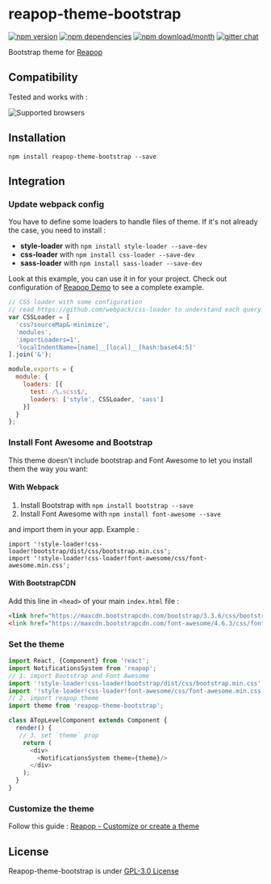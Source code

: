 # reapop-theme-bootstrap

[![npm version](https://img.shields.io/npm/v/reapop-theme-bootstrap.svg?style=flat-square)](https://www.npmjs.com/package/reapop-theme-bootstrap) [![npm dependencies](https://img.shields.io/david/LouisBarranqueiro/reapop-theme-bootstrap.svg?style=flat-square)](https://www.npmjs.com/package/reapop-theme-bootstrap) [![npm download/month](https://img.shields.io/npm/dm/reapop-theme-bootstrap.svg?style=flat-square)](https://www.npmjs.com/package/reapop-theme-bootstrap) [![gitter chat](https://img.shields.io/gitter/room/LouisBarranqueiro/reapop-theme-bootstrap.svg?style=flat-square)](https://gitter.im/LouisBarranqueiro/reapop-theme-bootstrap)

Bootstrap theme for [Reapop](https://github.com/LouisBarranqueiro/reapop) 

## Compatibility

Tested and works with :

![Supported browsers](https://reapop-theme-bootstrap.s3.eu-central-1.amazonaws.com/supported-browsers.jpg)

## Installation

```
npm install reapop-theme-bootstrap --save
```

## Integration

### Update webpack config

You have to define some loaders to handle files of theme. If it's not already the case, you need to install :

 - **style-loader** with `npm install style-loader --save-dev`
 - **css-loader** with `npm install css-loader --save-dev`
 - **sass-loader** with `npm install sass-loader --save-dev`

Look at this example, you can use it in for your project. Check out configuration of [Reapop Demo](https://github.com/LouisBarranqueiro/reapop) to see a complete example.

``` js
// CSS loader with some configuration
// read https://github.com/webpack/css-loader to understand each query parameters
var CSSLoader = [
  'css?sourceMap&-minimize',
  'modules',
  'importLoaders=1',
  'localIndentName=[name]__[local]__[hash:base64:5]'
].join('&');

module.exports = {
  module: {
    loaders: [{
      test: /\.scss$/,
      loaders: ['style', CSSLoader, 'sass']
    }]
  }
};
```

### Install Font Awesome and Bootstrap

This theme doesn't include bootstrap and Font Awesome to let you install them the way you want:

#### With Webpack

1. Install Bootstrap with `npm install bootstrap --save`
2. Install Font Awesome with `npm install font-awesome --save`

and import them in your app. Example :

```
import '!style-loader!css-loader!bootstrap/dist/css/bootstrap.min.css';
import '!style-loader!css-loader!font-awesome/css/font-awesome.min.css';
```

#### With BootstrapCDN

Add this line in `<head>` of your main `index.html` file :
``` html 
<link href="https://maxcdn.bootstrapcdn.com/bootstrap/3.3.6/css/bootstrap.min.css" rel="stylesheet"
<link href="https://maxcdn.bootstrapcdn.com/font-awesome/4.6.3/css/font-awesome.min.css" rel="stylesheet"
```

### Set the theme

``` js
import React, {Component} from 'react';
import NotificationsSystem from 'reapop';
// 1. import Bootstrap and Font Awesome
import '!style-loader!css-loader!bootstrap/dist/css/bootstrap.min.css';
import '!style-loader!css-loader!font-awesome/css/font-awesome.min.css';
// 2. import reapop theme
import theme from 'reapop-theme-bootstrap';

class ATopLevelComponent extends Component {
  render() { 
   // 3. set `theme` prop
    return (
      <div>
        <NotificationsSystem theme={theme}/>
      </div>
    );
  }
}
```

### Customize the theme

Follow this guide : [Reapop - Customize or create a theme](https://github.com/LouisBarranqueiro/reapop/blob/master/docs/api.md#customize-or-create-a-theme)

## License 

Reapop-theme-bootstrap is under [GPL-3.0 License](https://github.com/LouisBarranqueiro/reapop/blob/master/LICENSE)